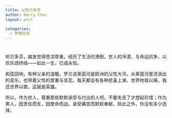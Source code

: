 ```yaml
---
title: 父性贝多芬
author: Harry Chen
layout: post

categories:
  - 世情百态
---
```

# 

听贝多芬，越发觉得苍凉厚重。经历了生活的潦倒，世人的冷漠，与命运抗争，以欢乐颂终结——如此一生，已成永恒。

和弦回响，有种父亲的温暖。罗兰说莱茵河是欧洲的父性大河，从莱茵河里流淌出的音乐，也带着父性的厚重与坚忍。每天都会有各种悲喜上演，世界吻我以痛，我还世界以歌，这就是英雄。

所以，作为世人，尊重那些默默承受与付出的人吧，不要失去了才想起珍惜；作为男人，因责任而生，因使命而战，承受痛苦而默默奉献，除此之外，你没有多少选择。
